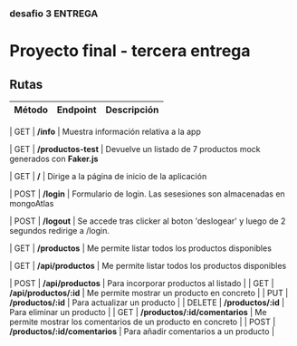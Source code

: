 <!-- ### Proyecto deployado en Heroku:
https://desafio3entregaproyectofinal.herokuapp.com/ -->
### desafio 3 ENTREGA


# Proyecto final - tercera entrega



## Rutas
| Método | Endpoint                | Descripción                                                                                                                                                                                                                 |
| ------ | ----------------------- | --------------------------------------------------------------------------------------------------------------------------------------------------------------------------------------------------------------------------- |

| GET    | **/info**        | Muestra información relativa a la app 

| GET    | **/productos-test** | Devuelve un listado de 7 productos mock generados con **Faker.js** 

| GET    | **/** | Dirige a la página de inicio de la aplicación 

| POST    | **/login**     | Formulario de login. Las sesesiones son almacenadas en mongoAtlas  

| POST    | **/logout**     | Se accede tras clicker al boton 'deslogear' y luego de 2 segundos redirige a /login. 

| GET    | **/productos**     | Me permite listar todos los productos disponibles      

| GET    | **/api/productos**     | Me permite listar todos los productos disponibles     


| POST   | **/api/productos**     | Para incorporar productos al listado                                                                                                                                                                                        |
| GET    | **/api/productos/:id** | Me permite mostrar un producto en concreto                                                                                                                                                                                          |
| PUT    | **/productos/:id** | Para actualizar un producto                                                                                                                                                                                                        |
| DELETE | **/productos/:id** | Para eliminar un producto                                                                                                                                                                                                        |
| GET    | **/productos/:id/comentarios** | Me permite mostrar los comentarios de un producto en concreto                                                                                                                                                                                 |
| POST   | **/productos/:id/comentarios** | Para añadir comentarios a un producto                                                                                                                                                                                            |


